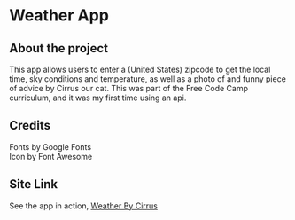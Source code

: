 # Weather App

## About the project

This app allows users to enter a (United States) zipcode to get the local time, sky conditions and temperature, as well as a photo of and funny piece of advice by Cirrus our cat. This was part of the Free Code Camp curriculum, and it was my first time using an api.

## Credits

Fonts by Google Fonts  
Icon by Font Awesome

## Site Link

See the app in action, [Weather By Cirrus](https://msksfo.github.io/Cirrus--Weather-App/)
